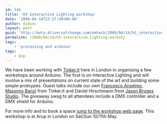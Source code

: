 ```yaml
---
id: 546
title: 'H3 Interactive Lighting workshop'
date: '2008-04-14T23:27:49+00:00'
author: djdunc
layout: post
guid: 'http://beta.driversofchange.com/emtech/2008/04/14/h3_interactive_lighting_worksh/'
permalink: /2008/04/14/h3-interactive-lighting-worksh/
tags:
    - 'processing and arduino'
tags:
    - bop
---
```


We have been working with [Tinker.it](http://www.tinker.it/en/Main/HomePage) here in London in organising a few workshops around Arduino. The first is on Interactive Lighting and will involve a mix of presentations on current state of the art and building some simple protoypes. Guest talks include our own [Francesco Anselmo](http://www.bozzograo.net/radiance/index.php), [Massimo Banzi](http://www.tinker.it/en/People/HomePage) from Tinker.it and Daniel Hirschmann from [Jason Bruges Studio](http://www.jasonbruges.com/). The giveaway swag to all attendees include a DMX controller and a DMX shield for Arduino.

For more info and to book a space [jump to the workshop web page](http://www.tinker.it/en/Workshop-series/Lighting). This workshop is at Arup in London on Sat/Sun 10/11th May.